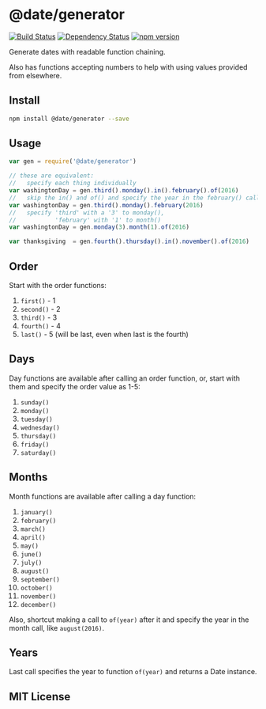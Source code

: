# @date/generator
[![Build Status](https://travis-ci.org/elidoran/node-date-generator.svg?branch=master)](https://travis-ci.org/elidoran/node-date-generator)
[![Dependency Status](https://gemnasium.com/elidoran/node-date-generator.png)](https://gemnasium.com/elidoran/node-date-generator)
[![npm version](https://badge.fury.io/js/%40date%2Fgenerator.svg)](http://badge.fury.io/js/%40date%2Fgenerator)

Generate dates with readable function chaining.

Also has functions accepting numbers to help with using values provided from elsewhere.

## Install

```sh
npm install @date/generator --save
```

## Usage


```javascript
var gen = require('@date/generator')

// these are equivalent:
//   specify each thing individually
var washingtonDay = gen.third().monday().in().february().of(2016)
//   skip the in() and of() and specify the year in the february() call
var washingtonDay = gen.third().monday().february(2016)
//   specify 'third' with a '3' to monday(),
//           'february' with '1' to month()
var washingtonDay = gen.monday(3).month(1).of(2016)

var thanksgiving  = gen.fourth().thursday().in().november().of(2016)
```

## Order

Start with the order functions:

1. `first()` - 1
2. `second()` - 2
3. `third()` - 3
4. `fourth()` - 4
5. `last()` - 5 (will be last, even when last is the fourth)


## Days

Day functions are available after calling an order function, or, start with them and specify the order value as 1-5:

1. `sunday()`
2. `monday()`
3. `tuesday()`
4. `wednesday()`
5. `thursday()`
6. `friday()`
7. `saturday()`


## Months

Month functions are available after calling a day function:

1. `january()`
2. `february()`
3. `march()`
4. `april()`
5. `may()`
6. `june()`
7. `july()`
8. `august()`
9. `september()`
10. `october()`
11. `november()`
12. `december()`


Also, shortcut making a call to `of(year)` after it and specify the year in the month call, like `august(2016)`.

## Years

Last call specifies the year to function `of(year)` and returns a Date instance.

## MIT License
